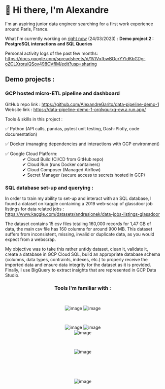 # 👋 Hi there, I'm Alexandre


I'm an aspiring junior data engineer searching for a first work experience around Paris, France.

What I'm currently working on <ins>right now</ins> (24/03/2023) : **Demo project 2 : PostgreSQL interactions and SQL Queries**

Personal activity logs of the past few months: https://docs.google.com/spreadsheets/d/1VtVxfbwBOcrYYIdKbGDg-oZCLXroruiQSov498OVflM/edit?usp=sharing


## Demo projects :  

### GCP hosted micro-ETL pipeline and dashboard  

GitHub repo link : https://github.com/AlexandreGarito/data-pipeline-demo-1  
Website link : https://data-pipeline-demo-1-orqlvqurxq-ew.a.run.app/

Tools & skills in this project :  

✅ Python (API calls, pandas, pytest unit testing, Dash-Plotly, code documentation) 

✅ Docker (managing dependencies and interactions with GCP environment)  

✅ Google Cloud Platform:  
    ✔ Cloud Build (CI/CD from GitHub repo)  
    ✔ Cloud Run (runs Docker containers)  
    ✔ Cloud Composer (Managed Airflow)  
    ✔ Secret Manager (secure access to secrets hosted in GCP)  



### SQL database set-up and querying :

In order to train my ability to set-up and interact with an SQL database, I found a dataset on kaggle containing a 2019 web-scrap of glassdoor job listings for data related jobs : https://www.kaggle.com/datasets/andresionek/data-jobs-listings-glassdoor

The dataset contains 15 csv files totaling 160,000 records for 1,47 GB of data, the main csv file has 160 columns for around 900 MB. This dataset suffers from inconsistent, missing, invalid or duplicate data, as you would expect from a webscrap.

My objective was to take this rather untidy dataset, clean it, validate it, create a database in GCP Cloud SQL, build an appropriate database schema (columns, data types, contraints, indexes, etc.) to properly receive the imported data and ensure data integrity for the dataset as it is provided. Finally, I use BigQuery to extract insights that are represented in GCP Data Studio.


<div align="center">

### Tools I'm familiar with :  

<br>
  
![image](https://img.shields.io/badge/Python-FFD43B?style=for-the-badge&logo=python&logoColor=blue)
![image](https://img.shields.io/badge/PostgreSQL-316192?style=for-the-badge&logo=postgresql&logoColor=white)
  
<br>

![image](https://img.shields.io/badge/Docker-2CA5E0?style=for-the-badge&logo=docker&logoColor=white)
![image](https://img.shields.io/badge/Google_Cloud-4285F4?style=for-the-badge&logo=google-cloud&logoColor=white)  
![image](https://img.shields.io/badge/Airflow-017CEE?style=for-the-badge&logo=Apache%20Airflow&logoColor=white)



<!-- ![image](https://img.shields.io/badge/Numpy-777BB4?style=for-the-badge&logo=numpy&logoColor=white)
![image](https://img.shields.io/badge/Pandas-2C2D72?style=for-the-badge&logo=pandas&logoColor=white)
![image](https://img.shields.io/badge/Plotly-239120?style=for-the-badge&logo=plotly&logoColor=white) -->

  
<br>
  
![image](https://img.shields.io/badge/Unity-100000?style=for-the-badge&logo=unity&logoColor=white)
  
<br>



<br>
<br>

![image](https://github-profile-summary-cards.vercel.app/api/cards/profile-details?username=AlexandreGarito&theme=vue)

</div>



